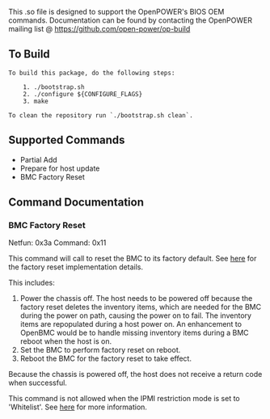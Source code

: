 This .so file is designed to support the OpenPOWER's BIOS OEM commands.
Documentation can be found by contacting the OpenPOWER mailing list @ https://github.com/open-power/op-build

## To Build
```
To build this package, do the following steps:

    1. ./bootstrap.sh
    2. ./configure ${CONFIGURE_FLAGS}
    3. make

To clean the repository run `./bootstrap.sh clean`.
```

## Supported Commands
- Partial Add
- Prepare for host update
- BMC Factory Reset

## Command Documentation

### BMC Factory Reset
Netfun: 0x3a
Command: 0x11

This command will call to reset the BMC to its factory default. See [here][0]
for the factory reset implementation details.

This includes:
1. Power the chassis off. The host needs to be powered off because the factory
reset deletes the inventory items, which are needed for the BMC during the power
on path, causing the power on to fail. The inventory items are repopulated
during a host power on.
An enhancement to OpenBMC would be to handle missing inventory items during
a BMC reboot when the host is on.
2. Set the BMC to perform factory reset on reboot.
3. Reboot the BMC for the factory reset to take effect.

Because the chassis is powered off, the host does not receive a return code
when successful.

This command is not allowed when the IPMI restriction mode is set to
'Whitelist'.  See [here][1] for more information.

[0]: https://github.com/openbmc/phosphor-dbus-interfaces/tree/master/xyz/openbmc_project/Common/FactoryReset#xyzopenbmc_projectsoftwarebmcupdater
[1]: https://github.com/openbmc/phosphor-dbus-interfaces/blob/master/xyz/openbmc_project/Control/Security/RestrictionMode.interface.yaml

